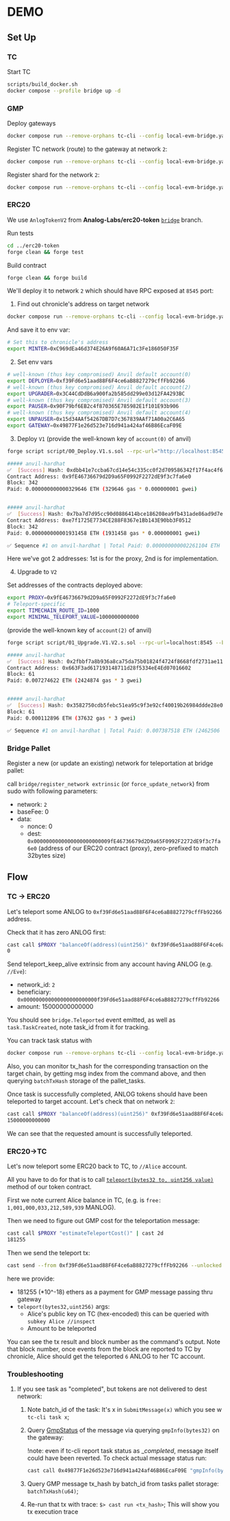 # DEMO 
## Set Up

### TC 

Start TC

``` sh
scripts/build_docker.sh
docker compose --profile bridge up -d
```

### GMP

Deploy gateways

``` sh
docker compose run --remove-orphans tc-cli --config local-evm-bridge.yaml deploy
```

Register TC network (route) to the gateway at network `2`:

``` sh
docker compose run --remove-orphans tc-cli --config local-evm-bridge.yaml set-tc-route 2 0x49877F1e26d523e716d941a424af46B86EcaF09E
```

Register shard for the network `2`:
    
``` sh
docker compose run --remove-orphans tc-cli --config local-evm-bridge.yaml register-shards 2
```

### ERC20 

We use `AnlogTokenV2` from **Analog-Labs/erc20-token** [`bridge`](https://github.com/Analog-Labs/erc20-token/tree/bridge) branch.

Run tests 

``` sh
cd ../erc20-token
forge clean && forge test
```

Build contract 

``` sh
forge clean && forge build
```

We'll deploy it to network `2` which should have RPC exposed at `8545` port:

1. Find out chronicle's address on target network 

``` sh
docker compose run --remove-orphans tc-cli --config local-evm-bridge.yaml chronicles
```

And save it to env var:

``` sh
# Set this to chronicle's address 
export MINTER=0xC969dEa46d374E26A9f60A6A71c3Fe186050F35F
```

2. Set env vars 

```sh 
# well-known (thus key compromised) Anvil default account(0)
export DEPLOYER=0xf39Fd6e51aad88F6F4ce6aB8827279cffFb92266
# well-known (thus key compromised) Anvil default account(2)
export UPGRADER=0x3C44CdDdB6a900fa2b585dd299e03d12FA4293BC
# well-known (thus key compromised) Anvil default account(3)
export PAUSER=0x90F79bf6EB2c4f870365E785982E1f101E93b906
# well-known (thus key compromised) Anvil default account(4)
export UNPAUSER=0x15d34AAf54267DB7D7c367839AAf71A00a2C6A65
export GATEWAY=0x49877F1e26d523e716d941a424af46B86EcaF09E
```

3. Deploy `V1`
(provide the well-known key of `account(0)` of anvil)

``` sh
forge script script/00_Deploy.V1.s.sol --rpc-url="http://localhost:8545" --broadcast -i 1

##### anvil-hardhat
✅  [Success] Hash: 0xdbb41e7ccba67cd14e54c335cc0f2d709586342f17f4ac4f654a411ad77b7da4
Contract Address: 0x9fE46736679d2D9a65F0992F2272dE9f3c7fa6e0
Block: 342
Paid: 0.000000000000329646 ETH (329646 gas * 0.000000001 gwei)


##### anvil-hardhat
✅  [Success] Hash: 0x7ba7d7d95cc90d0886414bce186208ea9fb431ade86ad9d7e7f8885d8b0d65ea
Contract Address: 0xe7f1725E7734CE288F8367e1Bb143E90bb3F0512
Block: 342
Paid: 0.000000000001931458 ETH (1931458 gas * 0.000000001 gwei)

✅ Sequence #1 on anvil-hardhat | Total Paid: 0.000000000002261104 ETH (2261104 gas * avg 0.000000001 gwei)
```
Here we've got 2 addresses: 1st is for the proxy, 2nd is for implementation.

4. Upgrade to `V2` 

Set addresses of the contracts deployed above: 

``` sh
export PROXY=0x9fE46736679d2D9a65F0992F2272dE9f3c7fa6e0
# Teleport-specific
export TIMECHAIN_ROUTE_ID=1000
export MINIMAL_TELEPORT_VALUE=1000000000000
```

(provide the well-known key of `account(2)` of anvil)
``` sh
forge script script/01_Upgrade.V1.V2.s.sol --rpc-url=localhost:8545 --broadcast -i 1

##### anvil-hardhat
✅  [Success] Hash: 0x2fbbf7a8b936a8ca75da75b01824f4724f8668fdf2731ae111b6764a0d62f283
Contract Address: 0x663F3ad617193148711d28f5334eE4Ed07016602
Block: 61
Paid: 0.007274622 ETH (2424874 gas * 3 gwei)


##### anvil-hardhat
✅  [Success] Hash: 0x3582750cdb5febc51ea95c9f3e92cf40019b26984ddde28e0f8c23df38e6ba94
Block: 61
Paid: 0.000112896 ETH (37632 gas * 3 gwei)

✅ Sequence #1 on anvil-hardhat | Total Paid: 0.007387518 ETH (2462506 gas * avg 3 gwei)

```

### Bridge Pallet 

Register a new (or update an existing) network for teleportation at bridge pallet: 

call `bridge/register_network extrinsic` (or `force_update_network`) from sudo with following parameters:

+ network: `2`
+ baseFee: 0
+ data:
  + nonce: 0                         
  + dest: `0x0000000000000000000000009fE46736679d2D9a65F0992F2272dE9f3c7fa6e0` (address of our ERC20 contract (proxy), zero-prefixed to match 32bytes size)

## Flow 

### TC -> ERC20 

Let's teleport some ANLOG to `0xf39Fd6e51aad88F6F4ce6aB8827279cffFb92266` address.

Check that it has zero ANLOG first: 

``` sh
cast call $PROXY "balanceOf(address)(uint256)" 0xf39Fd6e51aad88F6F4ce6aB8827279cffFb92266
0
```

Send teleport_keep_alive extrinsic from any account having ANLOG (e.g. `//Eve`):

+ network_id: `2`
+ beneficiary: `0x000000000000000000000000f39Fd6e51aad88F6F4ce6aB8827279cffFb92266`
+ amount: 15000000000000

You should see `bridge.Teleported` event emitted, as well as `task.TaskCreated`, note task_id from it for tracking. 

You can track task status with 

``` sh
docker compose run --remove-orphans tc-cli --config local-evm-bridge.yaml task 13
```

Also, you can monitor tx_hash for the corresponding transaction on the target chain, by getting msg index from the command above, and then querying `batchTxHash` storage of the pallet_tasks.

Once task is successfully completed, ANLOG tokens should have been teleported to target account. 
Let's check that on network `2`:

``` sh
cast call $PROXY "balanceOf(address)(uint256)" 0xf39Fd6e51aad88F6F4ce6aB8827279cffFb92266
15000000000000
```

We can see that the requested amount is successfully teleported.

### ERC20->TC 

Let's now teleport some ERC20 back to TC, to `//Alice` account. 

All you have to do for that is to call [`teleport(bytes32 to, uint256 value)`](https://github.com/Analog-Labs/erc20-token/blob/a93214a85e46a23c127574652e9ec424f5f33c3f/src/AnlogTokenV1.sol#L188) method of our token contract.

First we note current Alice balance in TC, (e.g. is `free: 1,001,000,033,212,589,939` MANLOG).

Then we need to figure out GMP cost for the teleportation message:
``` sh
cast call $PROXY "estimateTeleportCost()" | cast 2d
181255
```

Then we send the teleport tx: 

``` sh
cast send --from 0xf39Fd6e51aad88F6F4ce6aB8827279cffFb92266 --unlocked --value 181255 $PROXY "teleport(bytes32,uint256)" 0xd43593c715fdd31c61141abd04a99fd6822c8558854ccde39a5684e7a56da27d 6000000000000
```

here we provide: 

+ 181255 (*10^-18) ethers as a payment for GMP message passing thru gateway 
+ `teleport(bytes32,uint256)` args:
  + Alice's public key on TC (hex-encoded)
    this can be queried with `subkey Alice //inspect`
  + Amount to be teleported 

You can see the tx result and block number as the command's output. Note that block number, once events from the block are reported to TC by chronicle, 
Alice should get the teleported `6` ANLOG to her TC account. 

### Troubleshooting 

1. If you see task as "completed", but tokens are not delivered to dest network: 
   1. Note batch_id of the task: It's x in `SubmitMessage(x)` which you see w `tc-cli task x`;
   2. Query [GmpStatus](https://github.com/Analog-Labs/analog-gmp-examples/blob/00090ef5b83574c5fdaa2a10d428f87e1702cc79/examples/teleport-tokens/BasicERC20.sol) of the message  via querying `gmpInfo(bytes32)` on the gateway:
      
      !note: even if tc-cli report task status as __completed_, message itself could have been reverted. 
      To check actual message status run: 
      ```sh
      cast call 0x49877F1e26d523e716d941a424af46B86EcaF09E "gmpInfo(bytes32)" <msg_id>
      ``` 
   2. Query GMP message tx_hash by batch_id from tasks pallet storage: `batchTxHash(u64)`;
   3. Re-run that tx with trace: 
      `$> cast run <tx_hash>`;
   This will show you tx execution trace 
